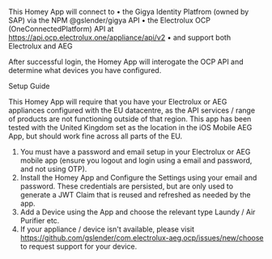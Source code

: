 This Homey App will connect to 
• the Gigya Identity Platfrom (owned by SAP) via the NPM @gslender/gigya API
• the Electrolux OCP (OneConnectedPlatform) API at https://api.ocp.electrolux.one/appliance/api/v2
• and support both Electrolux and AEG 

After successful login, the Homey App will interogate the OCP API and determine what devices you have configured.

Setup Guide

This Homey App will require that you have your Electrolux or AEG appliances configured with the EU datacentre, as the API services / range of products are not functioning outside of that region. This app has been tested with the United Kingdom set as the location in the iOS Mobile AEG App, but should work fine across all parts of the EU.

1. You must have a password and email setup in your Electrolux or AEG mobile app (ensure you logout and login using a email and password, and not using OTP).
2. Install the Homey App and Configure the Settings using your email and password. These credentials are persisted, but are only used to generate a JWT Claim that is reused and refreshed as needed by the app. 
3. Add a Device using the App and choose the relevant type Laundy / Air Purifier etc.
4. If your appliance / device isn't available, please visit https://github.com/gslender/com.electrolux-aeg.ocp/issues/new/choose to request support for your device.

